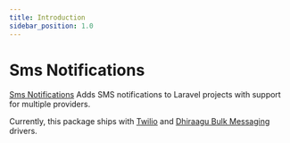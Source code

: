 ```yaml
---
title: Introduction
sidebar_position: 1.0
---
```


# Sms Notifications


[Sms Notifications](https://github.com/Javaabu/sms-notifications) Adds SMS notifications to Laravel projects with support for multiple providers.

Currently, this package ships with [Twilio](https://www.twilio.com/) and [Dhiraagu Bulk Messaging](https://bulkmessage.dhiraagu.com.mv/) drivers.
